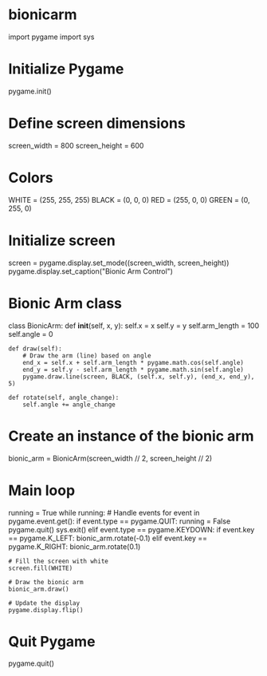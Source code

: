# bionicarm
import pygame
import sys

# Initialize Pygame
pygame.init()

# Define screen dimensions
screen_width = 800
screen_height = 600

# Colors
WHITE = (255, 255, 255)
BLACK = (0, 0, 0)
RED = (255, 0, 0)
GREEN = (0, 255, 0)

# Initialize screen
screen = pygame.display.set_mode((screen_width, screen_height))
pygame.display.set_caption("Bionic Arm Control")

# Bionic Arm class
class BionicArm:
    def __init__(self, x, y):
        self.x = x
        self.y = y
        self.arm_length = 100
        self.angle = 0

    def draw(self):
        # Draw the arm (line) based on angle
        end_x = self.x + self.arm_length * pygame.math.cos(self.angle)
        end_y = self.y - self.arm_length * pygame.math.sin(self.angle)
        pygame.draw.line(screen, BLACK, (self.x, self.y), (end_x, end_y), 5)

    def rotate(self, angle_change):
        self.angle += angle_change

# Create an instance of the bionic arm
bionic_arm = BionicArm(screen_width // 2, screen_height // 2)

# Main loop
running = True
while running:
    # Handle events
    for event in pygame.event.get():
        if event.type == pygame.QUIT:
            running = False
            pygame.quit()
            sys.exit()
        elif event.type == pygame.KEYDOWN:
            if event.key == pygame.K_LEFT:
                bionic_arm.rotate(-0.1)
            elif event.key == pygame.K_RIGHT:
                bionic_arm.rotate(0.1)

    # Fill the screen with white
    screen.fill(WHITE)

    # Draw the bionic arm
    bionic_arm.draw()

    # Update the display
    pygame.display.flip()

# Quit Pygame
pygame.quit()
